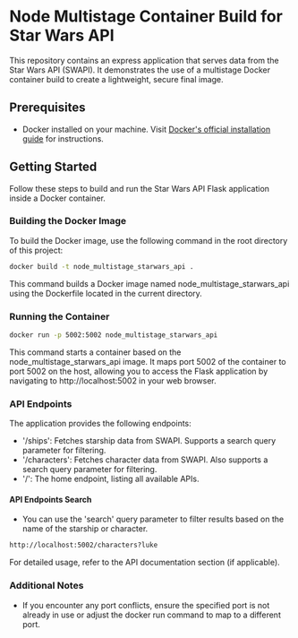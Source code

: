 # Node Multistage Container Build for Star Wars API

This repository contains an express application that serves data from the Star Wars API (SWAPI). It demonstrates the use of a multistage Docker container build to create a lightweight, secure final image.

## Prerequisites

- Docker installed on your machine. Visit [Docker's official installation guide](https://docs.docker.com/get-docker/) for instructions.

## Getting Started

Follow these steps to build and run the Star Wars API Flask application inside a Docker container.

### Building the Docker Image

To build the Docker image, use the following command in the root directory of this project:

```sh
docker build -t node_multistage_starwars_api .
```

This command builds a Docker image named node_multistage_starwars_api using the Dockerfile located in the current directory.

### Running the Container
```sh
docker run -p 5002:5002 node_multistage_starwars_api
```
This command starts a container based on the node_multistage_starwars_api image. It maps port 5002 of the container to port 5002 on the host, allowing you to access the Flask application by navigating to http://localhost:5002 in your web browser.


### API Endpoints
The application provides the following endpoints:

- '/ships': Fetches starship data from SWAPI. Supports a search query parameter for filtering.
- '/characters': Fetches character data from SWAPI. Also supports a search query parameter for filtering.
- '/': The home endpoint, listing all available APIs.

#### API Endpoints Search
- You can use the 'search' query parameter to filter results based on the name of the starship or character. 
```sh
http://localhost:5002/characters?luke
```

For detailed usage, refer to the API documentation section (if applicable).

### Additional Notes

- If you encounter any port conflicts, ensure the specified port is not already in use or adjust the docker run command to map to a different port.

